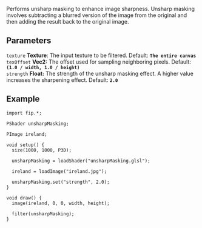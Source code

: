 Performs unsharp masking to enhance image sharpness. Unsharp masking involves subtracting a blurred version of the image from the original and then adding the result back to the original image. 

## Parameters
`texture` **Texture**: The input texture to be filtered. Default: **`The entire canvas`**
<br>
`texOffset` **Vec2:** The offset used for sampling neighboring pixels. Default: **`(1.0 / width, 1.0 / height)`**
<br>
`strength` **Float:** The strength of the unsharp masking effect. A higher value increases the sharpening effect. Default: **`2.0`**

## Example
```processing
import fip.*;

PShader unsharpMasking;

PImage ireland;

void setup() {
  size(1000, 1000, P3D);

  unsharpMasking = loadShader("unsharpMasking.glsl");

  ireland = loadImage("ireland.jpg");

  unsharpMasking.set("strength", 2.0);
}

void draw() {
  image(ireland, 0, 0, width, height);

  filter(unsharpMasking);
}

```